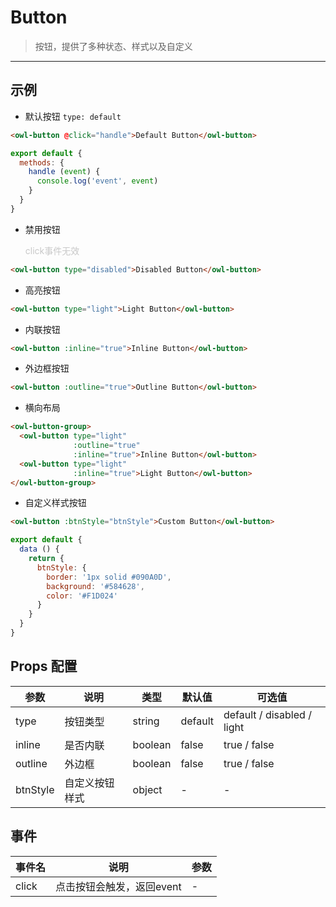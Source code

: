 # Button

> 按钮，提供了多种状态、样式以及自定义

---

## 示例

* 默认按钮 `type: default`

```html
<owl-button @click="handle">Default Button</owl-button>
```

```js
export default {
  methods: {
    handle (event) {
      console.log('event', event)
    }
  }
}
```

* 禁用按钮 <p style="color: #C8C8C8;">click事件无效</p>

```html
<owl-button type="disabled">Disabled Button</owl-button>
```

* 高亮按钮

```html
<owl-button type="light">Light Button</owl-button>
```

* 内联按钮

```html
<owl-button :inline="true">Inline Button</owl-button>
```

* 外边框按钮

```html
<owl-button :outline="true">Outline Button</owl-button>
```

* 横向布局

```html
<owl-button-group>
  <owl-button type="light"
              :outline="true"
              :inline="true">Inline Button</owl-button>
  <owl-button type="light"
              :inline="true">Light Button</owl-button>
</owl-button-group>
```

* 自定义样式按钮

```html
<owl-button :btnStyle="btnStyle">Custom Button</owl-button>
```

```js
export default {
  data () {
    return {
      btnStyle: {
        border: '1px solid #090A0D',
        background: '#584628',
        color: '#F1D024'
      }
    }
  }
}
```

## Props 配置

 参数 | 说明 | 类型 | 默认值 | 可选值
 --- | ---  | --- | --- | ---
 type | 按钮类型 | string | default | default / disabled / light
 inline | 是否内联 | boolean | false | true / false
 outline | 外边框 | boolean | false | true / false
 btnStyle | 自定义按钮样式 | object | - | -

## 事件

事件名 | 说明 | 参数
---- | --- | ---
click | 点击按钮会触发，返回event | -




